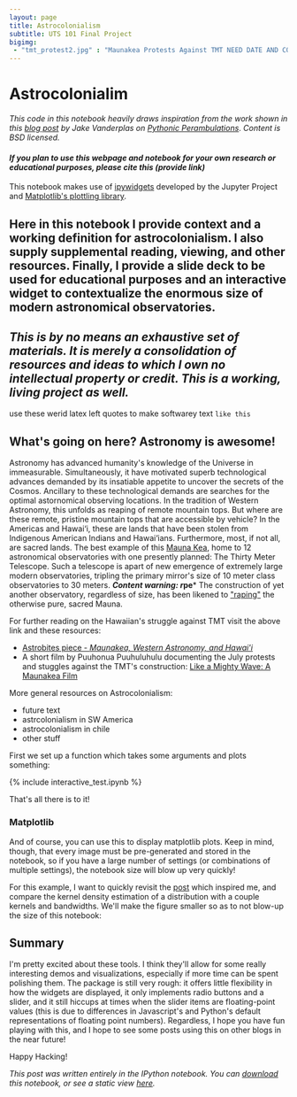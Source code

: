 ```yaml
---
layout: page
title: Astrocolonialism 
subtitle: UTS 101 Final Project
bigimg:
 - "tmt_protest2.jpg" : "Maunakea Protests Against TMT NEED DATE AND COPYRIGHT"
---
```


# Astrocolonialim

*This code in this notebook heavily draws inspiration from the work shown in this*
[*blog post*](http://jakevdp.github.io/blog/2013/12/05/static-interactive-widgets/)
*by Jake Vanderplas on*
[*Pythonic Perambulations*](http://jakevdp.github.io/).
*Content is BSD licensed.*

#### *If you plan to use this webpage and notebook for your own research or educational purposes, please cite this (provide link)*

This notebook makes use of [ipywidgets](https://github.com/ipython/ipywidgets) developed by the Jupyter Project and [Matplotlib's plottling library](https://matplotlib.org/).

## Here in this notebook I provide context and a working definition for astrocolonialism. I also supply supplemental reading, viewing, and other resources. Finally, I provide a slide deck to be used for educational purposes and an interactive widget to contextualize the enormous size of modern astronomical observatories.

## *This is by no means an exhaustive set of materials. It is merely a consolidation of resources and ideas to which I own no intellectual property or credit. This is a working, living project as well.*

use these werid latex left quotes to make softwarey text ``like this``

## What's going on here? Astronomy is awesome!

Astronomy has advanced humanity's knowledge of the Universe in immeasurable. Simultaneously, it have motivated superb technological advances demanded by its insatiable appetite to uncover the secrets of the Cosmos. Ancillary to these technological demands are searches for the optimal astornomical observing locations. In the tradition of Western Astronomy, this unfolds as reaping of remote mountain tops. But where are these remote, pristine mountain tops that are accessible by vehicle? In the Americas and Hawai‘i, these are lands that have been stolen from Indigenous American Indians and Hawai‘ians. Furthermore, most, if not all, are sacred lands. The best example of this [Mauna Kea](https://en.wikipedia.org/wiki/Mauna_Kea), home to 12 astronomical observatories with one presently planned: The Thirty Meter Telescope. Such a telescope is apart of new emergence of extremely large modern observatories, tripling the primary mirror's size of 10 meter class observatories to 30 meters. ***Content warning: r*pe*** The construction of yet another observatory, regardless of size, has been likened to ["raping"](https://enewspaper.latimes.com/infinity/article_share.aspx?guid=3dbb9d14-cfd3-4e55-99cf-ed717c203a19) the otherwise pure, sacred Mauna.

For further reading on the Hawaiian's struggle against TMT visit the above link and these resources:
* [Astrobites piece - *Maunakea, Western Astronomy, and Hawai'i*](https://astrobites.org/2019/08/02/maunakea-western-astronomy-and-hawaii/)
* A short film by Puuhonua Puuhuluhulu documenting the July protests and stuggles against the TMT's construction: [Like a Mighty Wave: A Maunakea Film](https://www.youtube.com/watch?v=4J3ZCzHMMPQ&feature=emb_logo)

More general resources on Astrocolonialism:
* future text
* astrcolonialism in SW America
* astrocolonialism in chile
* other stuff

First we set up a function which takes some arguments and plots something:

{% include interactive_test.ipynb %}

That's all there is to it!

### Matplotlib

And of course, you can use this to display matplotlib plots.  Keep in mind, though, that every image must be pre-generated and stored in the notebook, so if you have a large number of settings (or combinations of multiple settings), the notebook size will blow up very quickly!

For this example, I want to quickly revisit the [post](http://www.mglerner.com/blog/?p=28) which inspired me, and compare the kernel density estimation of a distribution with a couple kernels and bandwidths.  We'll make the figure smaller so as to not blow-up the size of this notebook:

## Summary

I'm pretty excited about these tools.  I think they'll allow for some really interesting demos and visualizations, especially if more time can be spent polishing them.  The package is still very rough: it offers little flexibility in how the widgets are displayed, it only implements radio buttons and a slider, and it still hiccups at times when the slider items are floating-point values (this is due to differences in Javascript's and Python's default representations of floating point numbers).  Regardless, I hope you have fun playing with this, and I hope to see some posts using this on other blogs in the near future!

Happy Hacking!

*This post was written entirely in the IPython notebook.  You can
[download](http://jakevdp.github.com/downloads/notebooks/IPythonWidgets.ipynb)
this notebook, or see a static view
[here](http://nbviewer.ipython.org/url/jakevdp.github.com/downloads/notebooks/IPythonWidgets.ipynb).*

